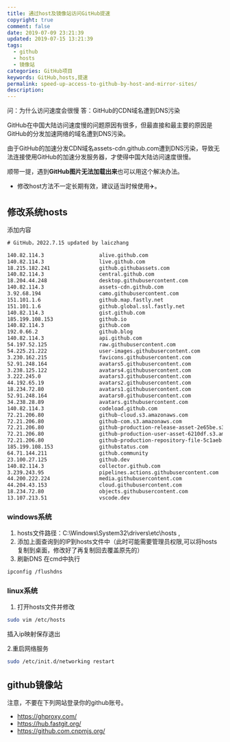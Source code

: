 ```yaml
---
title: 通过host及镜像站访问GitHub提速
copyright: true
comment: false
date: 2019-07-09 23:21:39
updated: 2019-07-15 13:21:39
tags:
  - github
  - hosts
  - 镜像站
categories: GitHub项目
keywords: GitHub,hosts,提速
permalink: speed-up-access-to-github-by-host-and-mirror-sites/
description: 
---
```


问：为什么访问速度会很慢
答：GitHub的CDN域名遭到DNS污染

GitHub在中国大陆访问速度慢的问题原因有很多，但最直接和最主要的原因是GitHub的分发加速网络的域名遭到DNS污染。

由于GitHub的加速分发CDN域名assets-cdn.github.com遭到DNS污染，导致无法连接使用GitHub的加速分发服务器，才使得中国大陆访问速度很慢。

顺带一提，遇到**GitHub图片无法加载出来**也可以用这个解决办法。

- 修改host方法不一定长期有效，建议适当时候使用✈️。
<!-- more -->

## 修改系统hosts

添加内容

```txt
# GitHub，2022.7.15 updated by laiczhang

140.82.114.3                  alive.github.com
140.82.114.3                  live.github.com
18.215.182.241                github.githubassets.com
140.82.114.3                  central.github.com
18.204.44.248                 desktop.githubusercontent.com
140.82.114.3                  assets-cdn.github.com
3.92.68.194                   camo.githubusercontent.com
151.101.1.6                   github.map.fastly.net
151.101.1.6                   github.global.ssl.fastly.net
140.82.114.3                  gist.github.com
185.199.108.153               github.io
140.82.114.3                  github.com
192.0.66.2                    github.blog
140.82.114.3                  api.github.com
54.197.52.125                 raw.githubusercontent.com
54.225.21.222                 user-images.githubusercontent.com
3.230.162.215                 favicons.githubusercontent.com
52.91.248.164                 avatars5.githubusercontent.com
3.238.125.122                 avatars4.githubusercontent.com
3.222.245.0                   avatars3.githubusercontent.com
44.192.65.19                  avatars2.githubusercontent.com
18.234.72.80                  avatars1.githubusercontent.com
52.91.248.164                 avatars0.githubusercontent.com
34.238.28.89                  avatars.githubusercontent.com
140.82.114.3                  codeload.github.com
72.21.206.80                  github-cloud.s3.amazonaws.com
72.21.206.80                  github-com.s3.amazonaws.com
72.21.206.80                  github-production-release-asset-2e65be.s3.amazonaws.com
72.21.206.80                  github-production-user-asset-6210df.s3.amazonaws.com
72.21.206.80                  github-production-repository-file-5c1aeb.s3.amazonaws.com
185.199.108.153               githubstatus.com
64.71.144.211                 github.community
23.100.27.125                 github.dev
140.82.114.3                  collector.github.com
3.239.243.95                  pipelines.actions.githubusercontent.com
44.200.222.224                media.githubusercontent.com
44.204.43.153                 cloud.githubusercontent.com
18.234.72.80                  objects.githubusercontent.com
13.107.213.51                 vscode.dev
```

### windows系统

1. hosts文件路径：C:\Windows\System32\drivers\etc\hosts ,
2. 添加上面查询到的IP到hosts文件中（此时可能需要管理员权限,可以将hosts复制到桌面，修改好了再复制回去覆盖原先的）
3. 刷新DNS
在cmd中执行

```txt
ipconfig /flushdns
```

### linux系统

1. 打开hosts文件并修改

```bash
sudo vim /etc/hosts
```

插入ip映射保存退出

2.重启网络服务

```bash
sudo /etc/init.d/networking restart
```

## github镜像站

注意，不要在下列网站登录你的github账号。

- <https://ghproxy.com/>
- <https://hub.fastgit.org/>
- <https://github.com.cnpmjs.org/>
